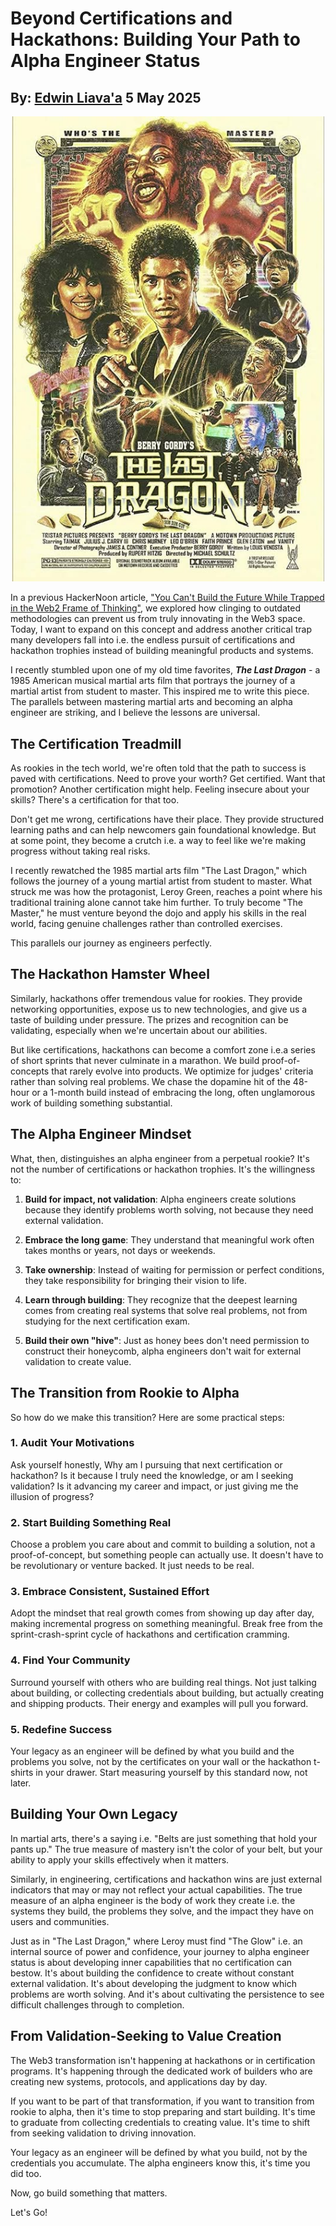 # Beyond Certifications and Hackathons: Building Your Path to Alpha Engineer Status
## By: [Edwin Liava'a](https://github.com/EdwinLiavaa) 5 May 2025

<p align="center">
 <img width="500" src="https://github.com/EdwinLiavaa/liavaa.space/blob/main/blog/20250505/pic.png">
</p>

In a previous HackerNoon article, ["You Can't Build the Future While Trapped in the Web2 Frame of Thinking"](https://hackernoon.com/you-cant-build-the-future-while-trapped-in-the-web2-frame-of-thinking), we explored how clinging to outdated methodologies can prevent us from truly innovating in the Web3 space. Today, I want to expand on this concept and address another critical trap many developers fall into i.e. the endless pursuit of certifications and hackathon trophies instead of building meaningful products and systems.

I recently stumbled upon one of my old time favorites, ***The Last Dragon*** - a 1985 American musical martial arts film that portrays the journey of a martial artist from student to master. This inspired me to write this piece. The parallels between mastering martial arts and becoming an alpha engineer are striking, and I believe the lessons are universal.

## The Certification Treadmill

As rookies in the tech world, we're often told that the path to success is paved with certifications. Need to prove your worth? Get certified. Want that promotion? Another certification might help. Feeling insecure about your skills? There's a certification for that too.

Don't get me wrong, certifications have their place. They provide structured learning paths and can help newcomers gain foundational knowledge. But at some point, they become a crutch i.e. a way to feel like we're making progress without taking real risks.

I recently rewatched the 1985 martial arts film "The Last Dragon," which follows the journey of a young martial artist from student to master. What struck me was how the protagonist, Leroy Green, reaches a point where his traditional training alone cannot take him further. To truly become "The Master," he must venture beyond the dojo and apply his skills in the real world, facing genuine challenges rather than controlled exercises.

This parallels our journey as engineers perfectly.

## The Hackathon Hamster Wheel

Similarly, hackathons offer tremendous value for rookies. They provide networking opportunities, expose us to new technologies, and give us a taste of building under pressure. The prizes and recognition can be validating, especially when we're uncertain about our abilities.

But like certifications, hackathons can become a comfort zone i.e.a series of short sprints that never culminate in a marathon. We build proof-of-concepts that rarely evolve into products. We optimize for judges' criteria rather than solving real problems. We chase the dopamine hit of the 48-hour or a 1-month build instead of embracing the long, often unglamorous work of building something substantial.

## The Alpha Engineer Mindset

What, then, distinguishes an alpha engineer from a perpetual rookie? It's not the number of certifications or hackathon trophies. It's the willingness to:

1. **Build for impact, not validation**: Alpha engineers create solutions because they identify problems worth solving, not because they need external validation.

2. **Embrace the long game**: They understand that meaningful work often takes months or years, not days or weekends.

3. **Take ownership**: Instead of waiting for permission or perfect conditions, they take responsibility for bringing their vision to life.

4. **Learn through building**: They recognize that the deepest learning comes from creating real systems that solve real problems, not from studying for the next certification exam.

5. **Build their own "hive"**: Just as honey bees don't need permission to construct their honeycomb, alpha engineers don't wait for external validation to create value.

## The Transition from Rookie to Alpha

So how do we make this transition? Here are some practical steps:

### 1. Audit Your Motivations

Ask yourself honestly, Why am I pursuing that next certification or hackathon? Is it because I truly need the knowledge, or am I seeking validation? Is it advancing my career and impact, or just giving me the illusion of progress?

### 2. Start Building Something Real

Choose a problem you care about and commit to building a solution, not a proof-of-concept, but something people can actually use. It doesn't have to be revolutionary or venture backed. It just needs to be real.

### 3. Embrace Consistent, Sustained Effort

Adopt the mindset that real growth comes from showing up day after day, making incremental progress on something meaningful. Break free from the sprint-crash-sprint cycle of hackathons and certification cramming.

### 4. Find Your Community

Surround yourself with others who are building real things. Not just talking about building, or collecting credentials about building, but actually creating and shipping products. Their energy and examples will pull you forward.

### 5. Redefine Success

Your legacy as an engineer will be defined by what you build and the problems you solve, not by the certificates on your wall or the hackathon t-shirts in your drawer. Start measuring yourself by this standard now, not later.

## Building Your Own Legacy

In martial arts, there's a saying i.e. "Belts are just something that hold your pants up." The true measure of mastery isn't the color of your belt, but your ability to apply your skills effectively when it matters.

Similarly, in engineering, certifications and hackathon wins are just external indicators that may or may not reflect your actual capabilities. The true measure of an alpha engineer is the body of work they create i.e. the systems they build, the problems they solve, and the impact they have on users and communities.

Just as in "The Last Dragon," where Leroy must find "The Glow" i.e. an internal source of power and confidence,  your journey to alpha engineer status is about developing inner capabilities that no certification can bestow. It's about building the confidence to create without constant external validation. It's about developing the judgment to know which problems are worth solving. And it's about cultivating the persistence to see difficult challenges through to completion.

## From Validation-Seeking to Value Creation

The Web3 transformation isn't happening at hackathons or in certification programs. It's happening through the dedicated work of builders who are creating new systems, protocols, and applications day by day.

If you want to be part of that transformation, if you want to transition from rookie to alpha, then it's time to stop preparing and start building. It's time to graduate from collecting credentials to creating value. It's time to shift from seeking validation to driving innovation.

Your legacy as an engineer will be defined by what you build, not by the credentials you accumulate. The alpha engineers know this, it's time you did too.

Now, go build something that matters.

Let's Go!
